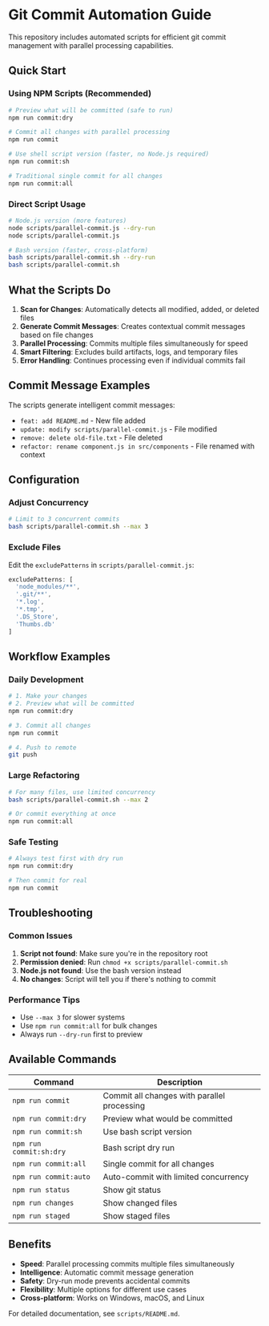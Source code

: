 # Git Commit Automation Guide

This repository includes automated scripts for efficient git commit management with parallel processing capabilities.

## Quick Start

### Using NPM Scripts (Recommended)

```bash
# Preview what will be committed (safe to run)
npm run commit:dry

# Commit all changes with parallel processing
npm run commit

# Use shell script version (faster, no Node.js required)
npm run commit:sh

# Traditional single commit for all changes
npm run commit:all
```

### Direct Script Usage

```bash
# Node.js version (more features)
node scripts/parallel-commit.js --dry-run
node scripts/parallel-commit.js

# Bash version (faster, cross-platform)
bash scripts/parallel-commit.sh --dry-run
bash scripts/parallel-commit.sh
```

## What the Scripts Do

1. **Scan for Changes**: Automatically detects all modified, added, or deleted files
2. **Generate Commit Messages**: Creates contextual commit messages based on file changes
3. **Parallel Processing**: Commits multiple files simultaneously for speed
4. **Smart Filtering**: Excludes build artifacts, logs, and temporary files
5. **Error Handling**: Continues processing even if individual commits fail

## Commit Message Examples

The scripts generate intelligent commit messages:

- `feat: add README.md` - New file added
- `update: modify scripts/parallel-commit.js` - File modified
- `remove: delete old-file.txt` - File deleted
- `refactor: rename component.js in src/components` - File renamed with context

## Configuration

### Adjust Concurrency
```bash
# Limit to 3 concurrent commits
bash scripts/parallel-commit.sh --max 3
```

### Exclude Files
Edit the `excludePatterns` in `scripts/parallel-commit.js`:
```javascript
excludePatterns: [
  'node_modules/**',
  '.git/**',
  '*.log',
  '*.tmp',
  '.DS_Store',
  'Thumbs.db'
]
```

## Workflow Examples

### Daily Development
```bash
# 1. Make your changes
# 2. Preview what will be committed
npm run commit:dry

# 3. Commit all changes
npm run commit

# 4. Push to remote
git push
```

### Large Refactoring
```bash
# For many files, use limited concurrency
bash scripts/parallel-commit.sh --max 2

# Or commit everything at once
npm run commit:all
```

### Safe Testing
```bash
# Always test first with dry run
npm run commit:dry

# Then commit for real
npm run commit
```

## Troubleshooting

### Common Issues

1. **Script not found**: Make sure you're in the repository root
2. **Permission denied**: Run `chmod +x scripts/parallel-commit.sh`
3. **Node.js not found**: Use the bash version instead
4. **No changes**: Script will tell you if there's nothing to commit

### Performance Tips

- Use `--max 3` for slower systems
- Use `npm run commit:all` for bulk changes
- Always run `--dry-run` first to preview

## Available Commands

| Command | Description |
|---------|-------------|
| `npm run commit` | Commit all changes with parallel processing |
| `npm run commit:dry` | Preview what would be committed |
| `npm run commit:sh` | Use bash script version |
| `npm run commit:sh:dry` | Bash script dry run |
| `npm run commit:all` | Single commit for all changes |
| `npm run commit:auto` | Auto-commit with limited concurrency |
| `npm run status` | Show git status |
| `npm run changes` | Show changed files |
| `npm run staged` | Show staged files |

## Benefits

- **Speed**: Parallel processing commits multiple files simultaneously
- **Intelligence**: Automatic commit message generation
- **Safety**: Dry-run mode prevents accidental commits
- **Flexibility**: Multiple options for different use cases
- **Cross-platform**: Works on Windows, macOS, and Linux

For detailed documentation, see `scripts/README.md`.
